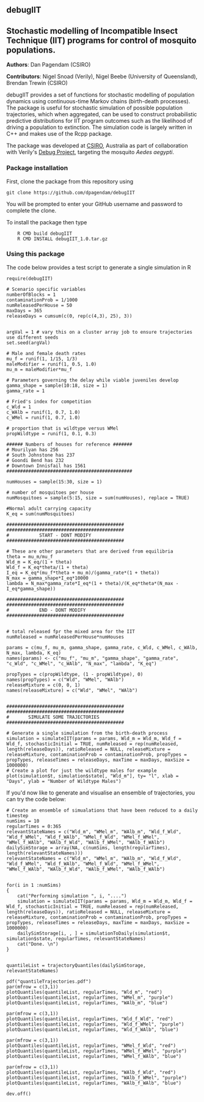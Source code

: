 ## debugIIT

## Stochastic modelling of Incompatible Insect Technique (IIT) programs for control of mosquito populations.
**Authors**: Dan Pagendam (CSIRO)

**Contributors**: Nigel Snoad (Verily), Nigel Beebe (University of Queensland), Brendan Trewin (CSIRO)

debugIIT provides a set of functions for stochastic modelling of population dynamics using continuous-time Markov chains (birth-death processes).  The package is useful for stochastic simulation of possible population trajectories, which when aggregated, can be used to construct probabilistic predictive distributions for IIT program outcomes such as the likelihood of driving a population to extinction. The simulation code is largely written in C++ and makes use of the Rcpp package.

The package was developed at [CSIRO](http://www.csiro.au), Australia as part of collaboration with Verily's [Debug Project](https://debugproject.com/), targeting the mosquito _Aedes aegypti_.


### Package installation
First, clone the package from this repository using 

``` git clone https://github.com/dpagendam/debugIIT ```

You will be prompted to enter your GitHub username and password to complete the clone.

To install the package then type

```	
	R CMD build debugIIT
	R CMD INSTALL debugIIT_1.0.tar.gz
```



### Using this package

The code below provides a test script to generate a single simulation in R

```
require(debugIIT)

# Scenario specific variables
numberOfBlocks = 1
contaminationProb = 1/1000
numReleasedPerHouse = 50
maxDays = 365
releaseDays = cumsum(c(0, rep(c(4,3), 25), 3))


argVal = 1 # vary this on a cluster array job to ensure trajectories use different seeds 
set.seed(argVal)

# Male and female death rates
mu_f = runif(1, 1/15, 1/3)
maleModifier = runif(1, 0.5, 1.0)
mu_m = maleModifier*mu_f

# Parameters governing the delay while viable juveniles develop
gamma_shape = sample(10:18, size = 1)
gamma_rate = 1

# Fried's index for competition
c_Wld = 1
c_WAlb = runif(1, 0.7, 1.0)
c_WMel = runif(1, 0.7, 1.0)

# proportion that is wildtype versus WMel
propWildtype = runif(1, 0.1, 0.3)

###### Numbers of houses for reference #######
# Mourilyan has 256
# South Johnstone has 237
# Goondi Bend has 232
# Downtown Innisfail has 1561
##############################################

numHouses = sample(15:30, size = 1)

# number of mosquitoes per house
numMosquitoes = sample(5:15, size = sum(numHouses), replace = TRUE)

#Normal adult carrying capacity
K_eq = sum(numMosquitoes)

###########################################
###########################################
#			START - DONT MODIFY
###########################################

# These are other parameters that are derived from equilibria
theta = mu_m/mu_f
Wld_m = K_eq/(1 + theta)
Wld_f = K_eq*theta/(1 + theta)
I_eq = K_eq*(mu_f*theta + mu_m)/(gamma_rate*(1 + theta))
N_max = gamma_shape*I_eq*10000
lambda = N_max*gamma_rate*I_eq*(1 + theta)/(K_eq*theta*(N_max - I_eq*gamma_shape))

###########################################
###########################################
#			END - DONT MODIFY
###########################################


# total released fpr the mixed area for the IIT
numReleased = numReleasedPerHouse*numHouses

params = c(mu_f, mu_m, gamma_shape, gamma_rate, c_Wld, c_WMel, c_WAlb, N_max, lambda, K_eq)
names(params) <- c("mu_f", "mu_m", "gamma_shape", "gamma_rate", "c_Wld", "c_WMel", "c_WAlb", "N_max", "lambda", "K_eq")

propTypes = c(propWildtype, (1 - propWildtype), 0)
names(propTypes) = c("Wld", "WMel", "WAlb")
releaseMixture = c(0, 0, 1)
names(releaseMixture) = c("Wld", "WMel", "WAlb")


###########################################
###########################################
#		SIMULATE SOME TRAJECTORIES
###########################################

# Generate a single simulation from the birth-death process
simulation = simulateIIT(params = params, Wld_m = Wld_m, Wld_f = Wld_f, stochasticInitial = TRUE, numReleased = rep(numReleased, length(releaseDays)), ratioReleased = NULL, releaseMixture = releaseMixture, contaminationProb = contaminationProb, propTypes = propTypes, releaseTimes = releaseDays, maxTime = maxDays, maxSize = 1000000)
# Create a plot for just the wildtype males for example
plot(simulation$t, simulation$state[, "Wld_m"], ty= "l", xlab = "Days", ylab = "Number of Wildtype Males")
```
If you'd now like to generate and visualise an ensemble of trajectories, you can try the code below:

```
# Create an ensemble of simualations that have been reduced to a daily timestep
numSims = 10
regularTimes = 0:365
relevantStateNames = c("Wld_m", "WMel_m", "WAlb_m", "Wld_f_Wld", "Wld_f_WMel", "Wld_f_WAlb", "WMel_f_Wld", "WMel_f_WMel", "WMel_f_WAlb", "WAlb_f_Wld", "WAlb_f_WMel", "WAlb_f_WAlb")
dailySimStorage = array(NA, c(numSims, length(regularTimes), length(relevantStateNames)))
relevantStateNames = c("Wld_m", "WMel_m", "WAlb_m", "Wld_f_Wld", "Wld_f_WMel", "Wld_f_WAlb", "WMel_f_Wld", "WMel_f_WMel", "WMel_f_WAlb", "WAlb_f_Wld", "WAlb_f_WMel", "WAlb_f_WAlb")


for(i in 1 :numSims)
{
	cat("Performing simulation ", i, "....")
	simulation = simulateIIT(params = params, Wld_m = Wld_m, Wld_f = Wld_f, stochasticInitial = TRUE, numReleased = rep(numReleased, length(releaseDays)), ratioReleased = NULL, releaseMixture = releaseMixture, contaminationProb = contaminationProb, propTypes = propTypes, releaseTimes = releaseDays, maxTime = maxDays, maxSize = 1000000)
	dailySimStorage[i, , ] = simulationToDaily(simulation$t, simulation$state, regularTimes, relevantStateNames)
	cat("Done. \n")
}


quantileList = trajectoryQuantiles(dailySimStorage, relevantStateNames)

pdf("quantileTrajectories.pdf")
par(mfrow = c(3,1))
plotQuantiles(quantileList, regularTimes, "Wld_m", "red")
plotQuantiles(quantileList, regularTimes, "WMel_m", "purple")
plotQuantiles(quantileList, regularTimes, "WAlb_m", "blue")

par(mfrow = c(3,1))
plotQuantiles(quantileList, regularTimes, "Wld_f_Wld", "red")
plotQuantiles(quantileList, regularTimes, "Wld_f_WMel", "purple")
plotQuantiles(quantileList, regularTimes, "Wld_f_WAlb", "blue")

par(mfrow = c(3,1))
plotQuantiles(quantileList, regularTimes, "WMel_f_Wld", "red")
plotQuantiles(quantileList, regularTimes, "WMel_f_WMel", "purple")
plotQuantiles(quantileList, regularTimes, "WMel_f_WAlb", "blue")

par(mfrow = c(3,1))
plotQuantiles(quantileList, regularTimes, "WAlb_f_Wld", "red")
plotQuantiles(quantileList, regularTimes, "WAlb_f_WMel", "purple")
plotQuantiles(quantileList, regularTimes, "WAlb_f_WAlb", "blue")

dev.off()

```
